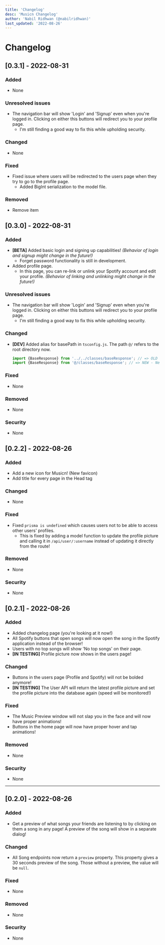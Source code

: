 ```yaml
---
title: 'Changelog'
desc: 'Musicn Changelog'
author: 'Nabil Ridhwan (@nabilridhwan)'
last_updated: '2022-08-26'
---
```


# Changelog

## [0.3.1] - 2022-08-31

### Added

- None

### Unresolved issues
-   The navigation bar will show 'Login' and 'Signup' even when you're logged in. Clicking on either this buttons will redirect you to your profile page.
    -   I'm still finding a good way to fix this while upholding security.
### Changed

- None

### Fixed

- Fixed issue where users will be redirected to the users page when they try to go to the profile page.
    -   Added BigInt serialization to the model file.

### Removed

- Remove item

## [0.3.0] - 2022-08-31

### Added

-   __[BETA]__ Added basic login and signing up capabilities! _(Behavior of login and signup might change in the future!)_
    -   Forget password functionality is still in development.
-   Added profile page.
    -   In this page, you can re-link or unlink your Spotify account and edit your profile. _(Behavior of linking and unlinking might change in the future!)_

### Unresolved issues
-   The navigation bar will show 'Login' and 'Signup' even when you're logged in. Clicking on either this buttons will redirect you to your profile page.
    -   I'm still finding a good way to fix this while upholding security.

### Changed

-   __[DEV]__ Added alias for basePath in `tsconfig.js`. The path `@/` refers to the root directory now.
    ```js
    import {BaseResponse} from '../../classes/baseResponse'; // => OLD - Endless going back
    import {BaseResponse} from '@/classes/baseResponse'; // => NEW - Neater!
    ```

### Fixed

-   None

### Removed

-   None

### Security

-   None

## [0.2.2] - 2022-08-26

### Added

-   Add a new icon for Musicn! (New favicon)
-   Add title for every page in the Head tag

### Changed

-   None

### Fixed

-   Fixed `prisma is undefined` which causes users not to be able to access other users' profiles.
    -   This is fixed by adding a model function to update the profile picture and calling it in `/api/user/:username` instead of updating it directly from the route!

### Removed

-   None

### Security

-   None

## [0.2.1] - 2022-08-26

### Added

-   Added changelog page (you're looking at it now!)
-   All Spotify buttons that open songs will now open the song in the Spotify application instead of the browser!
-   Users with no top songs will show 'No top songs' on their page.
-   **[IN TESTING]** Profile picture now shows in the users page!

### Changed

-   Buttons in the users page (Profile and Spotify) will not be bolded anymore!
-   **[IN TESTING]** The User API will return the latest profile picture and set the profile picture into the database again (speed will be monitored!)

### Fixed

-   The Music Preview window will not slap you in the face and will now have proper animations!
-   Buttons in the home page will now have proper hover and tap animations!

### Removed

-   None

### Security

-   None

---

## [0.2.0] - 2022-08-26

### Added

-   Get a preview of what songs your friends are listening to by clicking on them a song in any page! A preview of the song will show in a separate dialog!

### Changed

-   All Song endpoints now return a `preview` property. This property gives a 30 seconds preview of the song. Those without a preview, the value will be `null`.

### Fixed

-   None

### Removed

-   None

### Security

-   None
